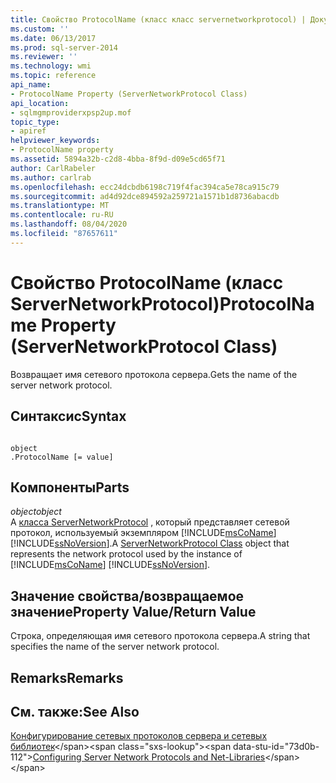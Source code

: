 ```yaml
---
title: Свойство ProtocolName (класс класс servernetworkprotocol) | Документация Майкрософт
ms.custom: ''
ms.date: 06/13/2017
ms.prod: sql-server-2014
ms.reviewer: ''
ms.technology: wmi
ms.topic: reference
api_name:
- ProtocolName Property (ServerNetworkProtocol Class)
api_location:
- sqlmgmproviderxpsp2up.mof
topic_type:
- apiref
helpviewer_keywords:
- ProtocolName property
ms.assetid: 5894a32b-c2d8-4bba-8f9d-d09e5cd65f71
author: CarlRabeler
ms.author: carlrab
ms.openlocfilehash: ecc24dcbdb6198c719f4fac394ca5e78ca915c79
ms.sourcegitcommit: ad4d92dce894592a259721a1571b1d8736abacdb
ms.translationtype: MT
ms.contentlocale: ru-RU
ms.lasthandoff: 08/04/2020
ms.locfileid: "87657611"
---
```

# <a name="protocolname-property-servernetworkprotocol-class"></a><span data-ttu-id="73d0b-102">Свойство ProtocolName (класс ServerNetworkProtocol)</span><span class="sxs-lookup"><span data-stu-id="73d0b-102">ProtocolName Property (ServerNetworkProtocol Class)</span></span>
  <span data-ttu-id="73d0b-103">Возвращает имя сетевого протокола сервера.</span><span class="sxs-lookup"><span data-stu-id="73d0b-103">Gets the name of the server network protocol.</span></span>  
  
## <a name="syntax"></a><span data-ttu-id="73d0b-104">Синтаксис</span><span class="sxs-lookup"><span data-stu-id="73d0b-104">Syntax</span></span>  
  
```  
  
object  
.ProtocolName [= value]  
```  
  
## <a name="parts"></a><span data-ttu-id="73d0b-105">Компоненты</span><span class="sxs-lookup"><span data-stu-id="73d0b-105">Parts</span></span>  
 <span data-ttu-id="73d0b-106">*object*</span><span class="sxs-lookup"><span data-stu-id="73d0b-106">*object*</span></span>  
 <span data-ttu-id="73d0b-107">A [класса ServerNetworkProtocol](servernetworkprotocol-class.md) , который представляет сетевой протокол, используемый экземпляром [!INCLUDE[msCoName](../../../includes/msconame-md.md)] [!INCLUDE[ssNoVersion](../../../includes/ssnoversion-md.md)].</span><span class="sxs-lookup"><span data-stu-id="73d0b-107">A [ServerNetworkProtocol Class](servernetworkprotocol-class.md) object that represents the network protocol used by the instance of [!INCLUDE[msCoName](../../../includes/msconame-md.md)] [!INCLUDE[ssNoVersion](../../../includes/ssnoversion-md.md)].</span></span>  
  
## <a name="property-valuereturn-value"></a><span data-ttu-id="73d0b-108">Значение свойства/возвращаемое значение</span><span class="sxs-lookup"><span data-stu-id="73d0b-108">Property Value/Return Value</span></span>  
 <span data-ttu-id="73d0b-109">Строка, определяющая имя сетевого протокола сервера.</span><span class="sxs-lookup"><span data-stu-id="73d0b-109">A string that specifies the name of the server network protocol.</span></span>  
  
## <a name="remarks"></a><span data-ttu-id="73d0b-110">Remarks</span><span class="sxs-lookup"><span data-stu-id="73d0b-110">Remarks</span></span>  
  
## <a name="see-also"></a><span data-ttu-id="73d0b-111">См. также:</span><span class="sxs-lookup"><span data-stu-id="73d0b-111">See Also</span></span>  
 <span data-ttu-id="73d0b-112">[Конфигурирование сетевых протоколов сервера и сетевых библиотек](https://msdn.microsoft.com/library/ms177485\(v=sql.100\).aspx)</span><span class="sxs-lookup"><span data-stu-id="73d0b-112">[Configuring Server Network Protocols and Net-Libraries](https://msdn.microsoft.com/library/ms177485\(v=sql.100\).aspx)</span></span>  
  
  
